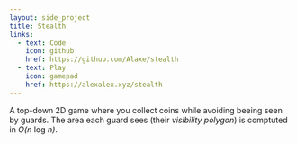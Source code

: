 ```yaml
---
layout: side_project
title: Stealth
links:
  - text: Code
    icon: github
    href: https://github.com/Alaxe/stealth
  - text: Play
    icon: gamepad
    href: https://alexalex.xyz/stealth
---
```

A top-down 2D game where you collect coins while avoiding beeing seen by guards.
The area each guard sees (their *visibility polygon*) is comptuted in *O(n* log *n)*.

